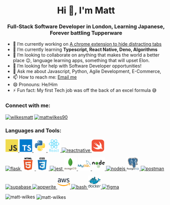 <h1 align="center">Hi 👋, I'm Matt</h1>
<h3 align="center">Full-Stack Software Developer in London, Learning Japanese, Forever battling Tupperware</h3>

- 🔭 I’m currently working on [A chrome extension to hide distracting tabs](https://github.com/Matt-Wilkes/simple-chrome-extension)
- 🌱 I’m currently learning **Typescript, React Native, Deno, Algorithms**
- 👯 I’m looking to collaborate on anything that makes the world a better place 😉, language learning apps, something that will upset Elon.
- 🤔 I’m looking for help with Software Developer opportunities! 
- 💬 Ask me about Javascript, Python, Agile Development, E-Commerce, 
- 📫 How to reach me: <a href="mailto:mattwilkesdev@gmail.com?subject=I%20Found%20you%20on%20Github&body=Hi%20Matt,"> 
      Email me
   </a>
- 😄 Pronouns: He/Him
- ⚡ Fun fact: My first Tech job was off the back of an excel formula 😅
<h3 align="left">Connect with me:</h3>
<p>
  <a href="https://linkedin.com/in/wilkesmatt" target="blank"> <img align="center" src="../cv/assets/LinkedIn-Logos/LI-In-Bug.png" alt="wilkesmatt" height="30rem" width="40rem" /></a>
  <a href="https://www.leetcode.com/mattwilkes90" target="blank"><img align="center" src="../cv/assets/LeetCode_logo_black.png" alt="mattwilkes90" height="40rem" width="40rem" /></a>
</p>


<h3 align="left">Languages and Tools:</h3>
<a href="https://developer.mozilla.org/en-US/docs/Web/JavaScript" target="_blank" rel="noreferrer"> <img src="https://raw.githubusercontent.com/devicons/devicon/master/icons/javascript/javascript-original.svg" alt="javascript" width="40" height="40"/>
<a href="https://www.typescriptlang.org/" target="_blank" rel="noreferrer"> <img src="https://raw.githubusercontent.com/devicons/devicon/master/icons/typescript/typescript-original.svg" alt="typescript" width="40" height="40"/> </a>
<a href="https://www.python.org" target="_blank" rel="noreferrer"> <img src="https://raw.githubusercontent.com/devicons/devicon/master/icons/python/python-original.svg" alt="python" width="40" height="40"/> </a> <a href="https://reactjs.org/" target="_blank" rel="noreferrer"> <img src="https://raw.githubusercontent.com/devicons/devicon/master/icons/react/react-original-wordmark.svg" alt="react" width="40" height="40"/> </a> <a href="https://reactnative.dev/" target="_blank" rel="noreferrer"> <img src="https://reactnative.dev/img/header_logo.svg" alt="reactnative" width="40" height="40"/> </a> <a href="https://developer.apple.com/swift/" target="_blank" rel="noreferrer"> <img src="https://raw.githubusercontent.com/devicons/devicon/master/icons/swift/swift-original.svg" alt="swift" width="40" height="40"/> </a>

<a href="https://flask.palletsprojects.com/" target="_blank" rel="noreferrer"> <img src="../cv/assets/palletsprojects_flask-ar21.svg" alt="flask" width="auto" height="auto"/> </a>  <a href="https://www.w3.org/html/" target="_blank" rel="noreferrer"> <img src="https://raw.githubusercontent.com/devicons/devicon/master/icons/html5/html5-original-wordmark.svg" alt="html5" width="40" height="40"/> </a>
<a href="https://www.w3schools.com/css/" target="_blank" rel="noreferrer"> <img src="https://raw.githubusercontent.com/devicons/devicon/master/icons/css3/css3-original-wordmark.svg" alt="css3" width="40" height="40"/> </a>
<a href="https://jestjs.io" target="_blank" rel="noreferrer"> <img src="https://www.vectorlogo.zone/logos/jestjsio/jestjsio-icon.svg" alt="jest" width="40" height="40"/> </a> <a href="https://www.mongodb.com/" target="_blank" rel="noreferrer"> <img src="https://raw.githubusercontent.com/devicons/devicon/master/icons/mongodb/mongodb-original-wordmark.svg" alt="mongodb" width="40" height="40"/> </a> <a href="https://www.mysql.com/" target="_blank" rel="noreferrer"> <img src="https://raw.githubusercontent.com/devicons/devicon/master/icons/mysql/mysql-original-wordmark.svg" alt="mysql" width="40" height="40"/> </a> 
<a href="https://nodejs.org" target="_blank" rel="noreferrer"> <img src="https://raw.githubusercontent.com/devicons/devicon/master/icons/nodejs/nodejs-original-wordmark.svg" alt="nodejs" width="40" height="40"/> </a>
<a href="https://deno.com" target="_blank" rel="noreferrer"> <img src="../cv/assets/Deno Logo Assets/Deno Logo/Mark only/Dark (outlined)/Transparent/mark_dark_transparent.svg" alt="nodejs" width="auto" height="40"/> </a>
 <a href="https://www.postgresql.org" target="_blank" rel="noreferrer"> <img src="https://raw.githubusercontent.com/devicons/devicon/master/icons/postgresql/postgresql-original-wordmark.svg" alt="postgresql" width="40" height="40"/> </a> <a href="https://postman.com" target="_blank" rel="noreferrer"> <img src="https://www.vectorlogo.zone/logos/getpostman/getpostman-icon.svg" alt="postman" width="40" height="40"/> </a>
    
 <p align="left"> 
 <a href="https://supabase.com/" target="_blank" rel="noreferrer"> <img src="../cv/assets/brand-assets/supabase-logo-icon.svg" alt="supabase" width="auto" height="40rem"/> </a>
 <a href="https://appwrite.io" target="_blank" rel="noreferrer"> <img src="https://www.vectorlogo.zone/logos/appwriteio/appwriteio-icon.svg" alt="appwrite" width="40" height="40"/> </a>
  <a href="https://aws.amazon.com" target="_blank" rel="noreferrer"> <img src="https://raw.githubusercontent.com/devicons/devicon/master/icons/amazonwebservices/amazonwebservices-original-wordmark.svg" alt="aws" width="40" height="40"/> </a> <a href="https://www.gnu.org/software/bash/" target="_blank" rel="noreferrer"> <img src="https://www.vectorlogo.zone/logos/gnu_bash/gnu_bash-icon.svg" alt="bash" width="40" height="40"/> </a>  <a href="https://www.docker.com/" target="_blank" rel="noreferrer"> <img src="https://raw.githubusercontent.com/devicons/devicon/master/icons/docker/docker-original-wordmark.svg" alt="docker" width="40" height="40"/> </a>
 <a href="https://www.figma.com/" target="_blank" rel="noreferrer"> <img src="https://www.vectorlogo.zone/logos/figma/figma-icon.svg" alt="figma" width="40" height="40"/> </a>

<p>
<img align="left" src="https://github-readme-stats.vercel.app/api/top-langs?username=matt-wilkes&show_icons=true&locale=en&layout=compact&theme=transparent&hide_border=true" alt="matt-wilkes" /></p>

<p>&nbsp;<img align="center" src="https://github-readme-stats.vercel.app/api?username=matt-wilkes&show_icons=true&locale=en&theme=transparent&hide_border=true" alt="matt-wilkes" /></p>




